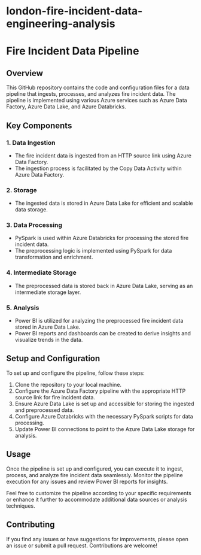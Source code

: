 # london-fire-incident-data-engineering-analysis
# Fire Incident Data Pipeline

## Overview

This GitHub repository contains the code and configuration files for a data pipeline that ingests, processes, and analyzes fire incident data. The pipeline is implemented using various Azure services such as Azure Data Factory, Azure Data Lake, and Azure Databricks.

## Key Components

### 1. Data Ingestion

- The fire incident data is ingested from an HTTP source link using Azure Data Factory.
- The ingestion process is facilitated by the Copy Data Activity within Azure Data Factory.

### 2. Storage

- The ingested data is stored in Azure Data Lake for efficient and scalable data storage.

### 3. Data Processing

- PySpark is used within Azure Databricks for processing the stored fire incident data.
- The preprocessing logic is implemented using PySpark for data transformation and enrichment.

### 4. Intermediate Storage

- The preprocessed data is stored back in Azure Data Lake, serving as an intermediate storage layer.

### 5. Analysis

- Power BI is utilized for analyzing the preprocessed fire incident data stored in Azure Data Lake.
- Power BI reports and dashboards can be created to derive insights and visualize trends in the data.

## Setup and Configuration

To set up and configure the pipeline, follow these steps:

1. Clone the repository to your local machine.
2. Configure the Azure Data Factory pipeline with the appropriate HTTP source link for fire incident data.
3. Ensure Azure Data Lake is set up and accessible for storing the ingested and preprocessed data.
4. Configure Azure Databricks with the necessary PySpark scripts for data processing.
5. Update Power BI connections to point to the Azure Data Lake storage for analysis.

## Usage

Once the pipeline is set up and configured, you can execute it to ingest, process, and analyze fire incident data seamlessly. Monitor the pipeline execution for any issues and review Power BI reports for insights.

Feel free to customize the pipeline according to your specific requirements or enhance it further to accommodate additional data sources or analysis techniques.

## Contributing

If you find any issues or have suggestions for improvements, please open an issue or submit a pull request. Contributions are welcome!
